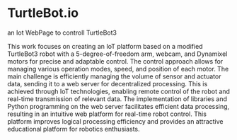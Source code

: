 # TurtleBot.io
 an Iot WebPage to controll TurtleBot3

This work focuses on creating an IoT platform based on a modified TurtleBot3 robot with a 5-degree-of-freedom arm, webcam, and Dynamixel motors for precise and adaptable control. The control approach allows for managing various operation modes, speed, and position of each motor. The main challenge is efficiently managing the volume of sensor and actuator data, sending it to a web server for decentralized processing. This is achieved through IoT technologies, enabling remote control of the robot and real-time transmission of relevant data. The implementation of libraries and Python programming on the web server facilitates efficient data processing, resulting in an intuitive web platform for real-time robot control. This platform improves logical processing efficiency and provides an attractive educational platform for robotics enthusiasts.
